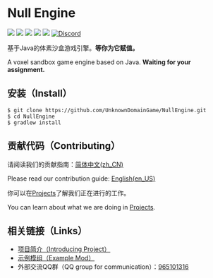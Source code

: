 # Null Engine
![](https://img.shields.io/badge/Java-11-blue.svg)
![](https://img.shields.io/github/contributors/UnknownDomainGame/UnknownDomain.svg)
![](https://img.shields.io/github/license/UnknownDomainGame/UnknownDomain.svg)
[![](https://api.codeclimate.com/v1/badges/811191d64c6508954327/maintainability)](https://codeclimate.com/github/UnknownDomainGame/NullEngine/maintainability)
[![](https://api.codacy.com/project/badge/Grade/cd2c9f15a88a42b886a59f6410f0ca05)](https://app.codacy.com/app/Mouse0w0/NullEngine?utm_source=github.com&utm_medium=referral&utm_content=UnknownDomainGame/NullEngine&utm_campaign=Badge_Grade_Dashboard)
[![Discord](https://img.shields.io/discord/556150394057916426)](http://discord.gg/KRGMBw3)

基于Java的体素沙盒游戏引擎。**等你为它赋值。**

A voxel sandbox game engine based on Java. **Waiting for your assignment.**

## 安装（Install）
```
$ git clone https://github.com/UnknownDomainGame/NullEngine.git
$ cd NullEngine
$ gradlew install
```

## 贡献代码（Contributing）
请阅读我们的贡献指南：[简体中文(zh_CN)](https://github.com/UnknownDomainGame/NullEngine/blob/dev/CONTRIBUTING.md)

Please read our contribution guide: [English(en_US)](https://github.com/UnknownDomainGame/NullEngine/blob/dev/CONTRIBUTING_EN.md)

你可以在[Projects](https://github.com/UnknownDomainGame/NullEngine/projects)了解我们正在进行的工作。

You can learn about what we are doing in [Projects](https://github.com/UnknownDomainGame/NullEngine/projects).

## 相关链接（Links）
- [项目简介（Introducing Project）](https://github.com/UnknownDomainGame/NullEngine/wiki/%E9%A1%B9%E7%9B%AE%E4%BB%8B%E7%BB%8D%EF%BC%88Introducing-Project%EF%BC%89)
- [示例模组（Example Mod）](https://github.com/UnknownDomainGame/ExampleMod)
- 外部交流QQ群（QQ group for communication）：[965101316](https://jq.qq.com/?_wv=1027&k=5exnX2o)
